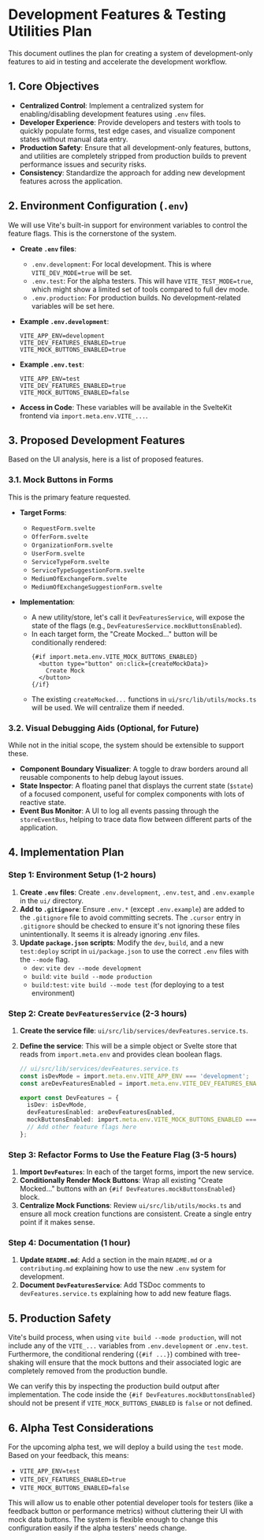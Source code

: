 # Development Features & Testing Utilities Plan

This document outlines the plan for creating a system of development-only features to aid in testing and accelerate the development workflow.

## 1. Core Objectives

- **Centralized Control**: Implement a centralized system for enabling/disabling development features using `.env` files.
- **Developer Experience**: Provide developers and testers with tools to quickly populate forms, test edge cases, and visualize component states without manual data entry.
- **Production Safety**: Ensure that all development-only features, buttons, and utilities are completely stripped from production builds to prevent performance issues and security risks.
- **Consistency**: Standardize the approach for adding new development features across the application.

## 2. Environment Configuration (`.env`)

We will use Vite's built-in support for environment variables to control the feature flags. This is the cornerstone of the system.

- **Create `.env` files**:
  - `.env.development`: For local development. This is where `VITE_DEV_MODE=true` will be set.
  - `.env.test`: For the alpha testers. This will have `VITE_TEST_MODE=true`, which might show a limited set of tools compared to full dev mode.
  - `.env.production`: For production builds. No development-related variables will be set here.

- **Example `.env.development`**:
  ```
  VITE_APP_ENV=development
  VITE_DEV_FEATURES_ENABLED=true
  VITE_MOCK_BUTTONS_ENABLED=true
  ```
- **Example `.env.test`**:
  ```
  VITE_APP_ENV=test
  VITE_DEV_FEATURES_ENABLED=true
  VITE_MOCK_BUTTONS_ENABLED=false 
  ```

- **Access in Code**: These variables will be available in the SvelteKit frontend via `import.meta.env.VITE_...`.

## 3. Proposed Development Features

Based on the UI analysis, here is a list of proposed features.

### 3.1. Mock Buttons in Forms

This is the primary feature requested.

- **Target Forms**:
  - `RequestForm.svelte`
  - `OfferForm.svelte`
  - `OrganizationForm.svelte`
  - `UserForm.svelte`
  - `ServiceTypeForm.svelte`
  - `ServiceTypeSuggestionForm.svelte`
  - `MediumOfExchangeForm.svelte`
  - `MediumOfExchangeSuggestionForm.svelte`

- **Implementation**:
  - A new utility/store, let's call it `DevFeaturesService`, will expose the state of the flags (e.g., `DevFeaturesService.mockButtonsEnabled`).
  - In each target form, the "Create Mocked..." button will be conditionally rendered:
    ```svelte
    {#if import.meta.env.VITE_MOCK_BUTTONS_ENABLED}
      <button type="button" on:click={createMockData}>
        Create Mock
      </button>
    {/if}
    ```
  - The existing `createMocked...` functions in `ui/src/lib/utils/mocks.ts` will be used. We will centralize them if needed.

### 3.2. Visual Debugging Aids (Optional, for Future)

While not in the initial scope, the system should be extensible to support these.

- **Component Boundary Visualizer**: A toggle to draw borders around all reusable components to help debug layout issues.
- **State Inspector**: A floating panel that displays the current state (`$state`) of a focused component, useful for complex components with lots of reactive state.
- **Event Bus Monitor**: A UI to log all events passing through the `storeEventBus`, helping to trace data flow between different parts of the application.

## 4. Implementation Plan

### Step 1: Environment Setup (1-2 hours)

1.  **Create `.env` files**: Create `.env.development`, `.env.test`, and `.env.example` in the `ui/` directory.
2.  **Add to `.gitignore`**: Ensure `.env.*` (except `.env.example`) are added to the `.gitignore` file to avoid committing secrets. The `.cursor` entry in `.gitignore` should be checked to ensure it's not ignoring these files unintentionally. It seems it is already ignoring .env files.
3.  **Update `package.json` scripts**: Modify the `dev`, `build`, and a new `test:deploy` script in `ui/package.json` to use the correct `.env` files with the `--mode` flag.
    - `dev`: `vite dev --mode development`
    - `build`: `vite build --mode production`
    - `build:test`: `vite build --mode test` (for deploying to a test environment)

### Step 2: Create `DevFeaturesService` (2-3 hours)

1.  **Create the service file**: `ui/src/lib/services/devFeatures.service.ts`.
2.  **Define the service**: This will be a simple object or Svelte store that reads from `import.meta.env` and provides clean boolean flags.

    ```typescript
    // ui/src/lib/services/devFeatures.service.ts
    const isDevMode = import.meta.env.VITE_APP_ENV === 'development';
    const areDevFeaturesEnabled = import.meta.env.VITE_DEV_FEATURES_ENABLED === 'true';

    export const DevFeatures = {
      isDev: isDevMode,
      devFeaturesEnabled: areDevFeaturesEnabled,
      mockButtonsEnabled: import.meta.env.VITE_MOCK_BUTTONS_ENABLED === 'true' && areDevFeaturesEnabled,
      // Add other feature flags here
    };
    ```

### Step 3: Refactor Forms to Use the Feature Flag (3-5 hours)

1.  **Import `DevFeatures`**: In each of the target forms, import the new service.
2.  **Conditionally Render Mock Buttons**: Wrap all existing "Create Mocked..." buttons with an `{#if DevFeatures.mockButtonsEnabled}` block.
3.  **Centralize Mock Functions**: Review `ui/src/lib/utils/mocks.ts` and ensure all mock creation functions are consistent. Create a single entry point if it makes sense.

### Step 4: Documentation (1 hour)

1.  **Update `README.md`**: Add a section in the main `README.md` or a `contributing.md` explaining how to use the new `.env` system for development.
2.  **Document `DevFeaturesService`**: Add TSDoc comments to `devFeatures.service.ts` explaining how to add new feature flags.

## 5. Production Safety

Vite's build process, when using `vite build --mode production`, will not include any of the `VITE_...` variables from `.env.development` or `.env.test`. Furthermore, the conditional rendering (`{#if ...}`) combined with tree-shaking will ensure that the mock buttons and their associated logic are completely removed from the production bundle.

We can verify this by inspecting the production build output after implementation. The code inside the `{#if DevFeatures.mockButtonsEnabled}` should not be present if `VITE_MOCK_BUTTONS_ENABLED` is `false` or not defined.

## 6. Alpha Test Considerations

For the upcoming alpha test, we will deploy a build using the `test` mode. Based on your feedback, this means:
- `VITE_APP_ENV=test`
- `VITE_DEV_FEATURES_ENABLED=true`
- `VITE_MOCK_BUTTONS_ENABLED=false`

This will allow us to enable other potential developer tools for testers (like a feedback button or performance metrics) without cluttering their UI with mock data buttons. The system is flexible enough to change this configuration easily if the alpha testers' needs change. 
